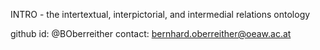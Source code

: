 INTRO - the intertextual, interpictorial, and intermedial relations ontology

github id: @BOberreither
contact: bernhard.oberreither@oeaw.ac.at

